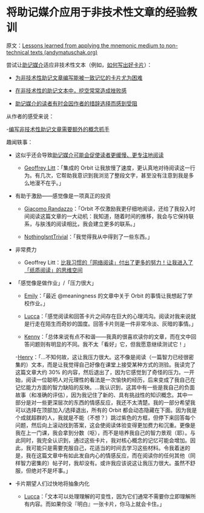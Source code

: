 # 将助记媒介应用于非技术性文章的经验教训

原文：[Lessons learned from applying the mnemonic medium to non-technical texts (andymatuschak.org)](https://notes.andymatuschak.org/ztWkeRtP1VRttCcrGPmDH6trs3vobziJMHT)

尝试让[助记媒介](https://notes.andymatuschak.org/z4rRX3qwSSJRsEkdXKwH2shamgHNeRthrMLiF)适应非技术性文本（例如，[如何写出好卡片](https://andymatuschak.org/prompts)）：

- [为非技术性助记文章编写能被一致记忆的卡片尤为困难](https://notes.andymatuschak.org/zHqUpBp6s1n2KcyXSWh6mJvKmrtKFWQ6E6N)

- [在非技术性的助记文本中，挖空常常造成挫败感](https://notes.andymatuschak.org/z7vMfxWXDXhyJr3X69Yjwt6FjkSsKC9G3QqZU)

- [助记媒介的读者有时会因作者的措辞选择而感到受阻](https://notes.andymatuschak.org/zMFKJdtNGpucVUcitRVJiMxfyoNY4A4c2Bd)

从作者的感受来说：

-[编写非技术性助记文章需要额外的概念抓手](https://notes.andymatuschak.org/z2jD91wK8CiwDwr1qX33tfFBboyD6kcanVx3)

趣闻轶事：

- 这似乎还会导致[助记媒介可能会促使读者更缓慢、更专注地阅读](https://notes.andymatuschak.org/z7W1Zr7wEGptA3bFYwwaPbCFLBo54xXmQLQdK)

  - [Geoffrey Litt](https://twitter.com/geoffreylitt/status/1354068131145277441)：「集成的 Orbit 让我放慢了速度，更认真地对待阅读这一行为。有几次，它帮助我意识到我浏览了整段文字，甚至没有注意到我是多么地漫不在乎。」

- 有助于激励——感觉像是一项真正的投资

  - [Giacomo Randazzo](https://twitter.com/randiisan/status/1354353100342099968)：「Orbit 不仅激励我更仔细地阅读，还给了我投入时间阅读这篇文章的一大动机：我知道，随着时间的推移，我会与它保持联系，与肤浅的阅读相比，我会建立更多的联系。」

  - [NothingIsntTrivial](https://twitter.com/IsntTrivial/status/1355824621988294660)：「我觉得我从中得到了一些东西。」

- 非常费力

  - Geoffrey Litt：[比我习惯的「网络阅读」付出了更多的努力！让我进入了「纸质阅读」的思维空间](https://twitter.com/geoffreylitt/status/1354070813901774848)

- 「感觉像是做作业」/「压力很大」

  - [Emily](https://twitter.com/the_aiju/status/1353830207384412160)：「最近 @meaningness 的文章中关于 Orbit 的事情让我想起了学校作业。」

  - [Lucca](https://twitter.com/lucca_dev/status/1354525137199104001)：「感觉阅读和回答卡片之间存在巨大的心理鸿沟。阅读对我来说就是行走在陌生而奇妙的国度。回答卡片则是一件非常冷淡、灰暗的事情。」

  - [Kenny](https://metarationality.com/now-with-orbit/comments#c6869)：「总体来说有点不和谐——我真的很喜欢读你的文章，而在文中回答问题则有明显的不同。我不太「看好」它，但我愿意继续测试它！」

  -[Henry](javascript：void(0))：「…不知何故，这让我压力很大。这不像是阅读（一篇智力已经很密集的）文本，而是让我觉得自己好像在课堂上接受某种方式的测验。我读完了这篇文章大约 30% 的内容，然后退出了，因为它感觉到了奇怪的压力。一开始，阅读一位聪明人对元理性的看法是一次愉快的经历，后来变成了我自己在记忆能力方面的智力缺陷的反映。…我认识到，这其中有一些是我自己的负面故事（和准确的评估），因为我记住了新的、具有挑战性的知识概念。其中一部分是对一些更深层次的东西的情感反应，我还不太清楚。我的一部分希望我可以选择在顶部加入/选择退出，所有的 Orbit 都会动态隐藏在下面。因为我是个成就超群的人，我就是不能（不想？）跳过紫色的方框，但停下来回答每个问题，然后向上滚动找到答案，这会使阅读体验变得更加费力和沉重。更像是我在上一门课，我会拿到分数（呕），而不是培养我自己的智力景观（耶）。与此同时，我完全认识到，通过这些卡片，我对核心概念的记忆可能会增加。因此，我可能只是需要克服自己，花适当的时间去学习这些材料。令我着迷的是，我在这篇文章中有如此发自内心的情感反应，而在阅读你的任何其他（同样智力密集的）帖子时，我却没有。或许我应该说这让我压力很大。虽然不舒服，但绝对不是坏事。」

- 卡片期望人们过快地将抽象内化

  - [Lucca](https://twitter.com/lucca_dev/status/1354539371408617472?s=20)：「文本可以处理理解的可变性，因为它们通常不需要你立即理解所有内容。而如果你没『明白』一张卡片，你马上就会卡住。」